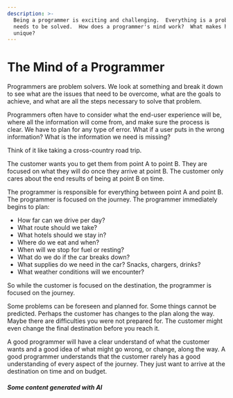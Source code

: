 ```yaml
---
description: >-
  Being a programmer is exciting and challenging.  Everything is a problem that
  needs to be solved.  How does a programmer's mind work?  What makes him/her
  unique?
---
```


# The Mind of a Programmer

Programmers are problem solvers.  We look at something and break it down to see what are the issues that need to be overcome, what are the goals to achieve, and what are all the steps necessary to solve that problem.

Programmers often have to consider what the end-user experience will be, where all the information will come from, and make sure the process is clear.  We have to plan for any type of error.  What if a user puts in the wrong information?  What is the information we need is missing?

Think of it like taking a cross-country road trip. &#x20;

The customer wants you to get them from point A to point B.  They are focused on what they will do once they arrive at point B.  The customer only cares about the end results of being at point B on time.

The programmer is responsible for everything between point A and point B.  The programmer is focused on the journey.  The programmer immediately begins to plan:

* How far can we drive per day?
* What route should we take?
* What hotels should we stay in?
* Where do we eat and when?
* When will we stop for fuel or resting?
* What do we do if the car breaks down?
* What supplies do we need in the car? Snacks, chargers, drinks?
* What weather conditions will we encounter?

So while the customer is focused on the destination, the programmer is focused on the journey. &#x20;

Some problems can be foreseen and planned for.  Some things cannot be predicted.  Perhaps the customer has changes to the plan along the way.  Maybe there are difficulties you were not prepared for.  The customer might even change the final destination before you reach it.

A good programmer will have a clear understand of what the customer wants and a good idea of what might go wrong, or change, along the way.  A good programmer understands that the customer rarely has a good understanding of every aspect of the journey.  They just want to arrive at the destination on time and on budget.

##### Some content generated with AI